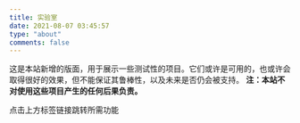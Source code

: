 ```yaml
---
title: 实验室
date: 2021-08-07 03:45:57
type: "about"
comments: false
---
```

这是本站新增的版面，用于展示一些测试性的项目。它们或许是可用的，也或许会取得很好的效果，但不能保证其鲁棒性，以及未来是否仍会被支持。
**注：本站不对使用这些项目产生的任何后果负责。**

点击上方标签链接跳转所需功能


<!--
# 导航链接
[WEB程序设计大作业](../web/)
## Server
[FRP(内网穿透)](http://192.168.88.1:7500/)
[Tomcat(CDN)](//tomcat.home999.cc/)
[The Wandering Earth](//tomcat.home999.cc/phase-04-implementation-003-javaWeb/)
[图书借阅管理系统](//tomcat.home999.cc/book/)
[ssm-crud](//tomcat.home999.cc/ssm-crud/)  
-->



